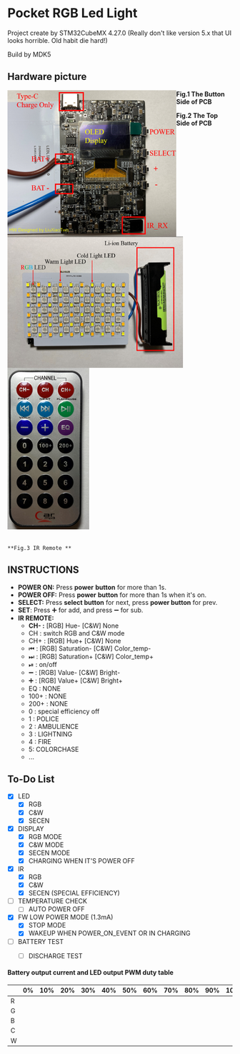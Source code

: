 # Pocket RGB Led Light

Project create by STM32CubeMX 4.27.0 (Really don't like version 5.x that UI looks horrible. Old habit die hard!)

Build by MDK5

## Hardware picture

<img src="./docs/pcb_bottom_side.png" style="zoom:50%;" align="left" />

**Fig.1 The Button Side of PCB**



<img src="./docs/pcb_top_side.png" style="zoom:50%;" align="left" />

**Fig.2 The Top Side of PCB**



<img src="./docs/remote.png" style="zoom:50%;"/>

 																													**Fig.3 IR Remote **



## INSTRUCTIONS

- **POWER ON:**  Press **power** **button** for more than 1s.
- **POWER OFF:** Press **power** **button** for more than 1s when it's on.
- **SELECT:** Press **select button** for next, press **power button** for prev.
- **SET**: Press ➕ for add, and press ➖ for sub.
- **IR REMOTE:** 
  - **CH- :** [RGB] Hue-     [C&W] None
  - CH : switch RGB and C&W mode
  - CH+ : [RGB] Hue+     [C&W] None
  - ⏮ : [RGB] Saturation-  [C&W] Color_temp-
  - ⏭ : [RGB] Saturation+  [C&W] Color_temp+
  - ⏯ : on/off
  - ➖ : [RGB] Value-    [C&W] Bright-
  - ➕ : [RGB] Value+    [C&W] Bright+
  - EQ : NONE
  - 100+ : NONE
  - 200+ : NONE
  - 0 : special efficiency off
  - 1 : POLICE
  - 2 : AMBULIENCE
  - 3 : LIGHTNING
  - 4 : FIRE
  - 5:  COLORCHASE
  - ...



## To-Do List

- [x] LED
  - [x] RGB
  - [x] C&W
  - [x] SECEN
- [x] DISPLAY
  - [x] RGB MODE
  - [x] C&W MODE
  - [x] SECEN MODE
  - [x] CHARGING WHEN IT'S POWER OFF
- [x] IR
  - [x] RGB
  - [x] C&W
  - [x] SECEN (SPECIAL EFFICIENCY)
- [ ] TEMPERATURE CHECK
  - [ ] AUTO POWER OFF
- [x] FW LOW POWER MODE (1.3mA)
  - [x] STOP MODE  
  - [x] WAKEUP WHEN POWER_ON_EVENT OR  IN CHARGING
- [ ] BATTERY TEST
  - [ ] DISCHARGE TEST



#### Battery output current and LED output PWM duty table

|      | 0%   | 10%  | 20%  | 30%  | 40%  | 50%  | 60%  | 70%  | 80%  | 90%  | 100% |
| ---- | ---- | ---- | ---- | ---- | ---- | ---- | ---- | ---- | ---- | ---- | ---- |
| R    |      |      |      |      |      |      |      |      |      |      |      |
| G    |      |      |      |      |      |      |      |      |      |      |      |
| B    |      |      |      |      |      |      |      |      |      |      |      |
| C    |      |      |      |      |      |      |      |      |      |      |      |
| W    |      |      |      |      |      |      |      |      |      |      |      |



